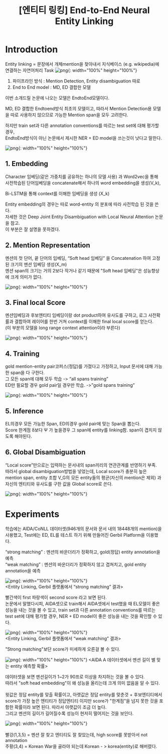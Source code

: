 ﻿---
title:  "[엔티티 링킹] End-to-End Neural Entity Linking"
excerpt: "End-to-End Neural Entity Linking 논문 요약"
toc: true
toc_sticky: true
header:
  teaser: /assets/images/logo.jpg

categories:
  - Entity Linking
tags:
  - Entity Linking
  - Entity Disambiguation
  - 개체 연결
last_modified_at: 2020-08-30T08:06:00-05:00
---
# Introduction

Entity linking = 문장에서 개체mention을 찾아내서 지식베이스 (e.g. wikipedia)에 연결하는 자연어처리 Task
![png](/images/table1.png "표1"){: width="100%" height="100%"}  

1. 파이프라인 방식 : Mention Detection, Entity disambiguation 따로
2. End to End model : MD, ED 결합한 모델

이번 소개드릴 논문에 나오는 모델은 EndtoEnd모델이다.

MD, ED 결합한 Endtoend방식 최초의 모델이고, 따라서 Mention Detection용 모델을 따로 사용하지 않으므로 가능한 Mention span을 모두 고려한다.

하지만 train set과 다른 annotation conventions를 따르는 test set에 대해 평가할 경우,<br>
EndtoEnd방식이 아닌 논문에서 제시한 NER + ED model을 쓰는것이 낫다고 말한다.


![png](/images/image1.png "그림1"){: width="100%" height="100%"}  

## 1. Embedding

Character 임베딩(같은 가중치를 공유하는 하나의 모델 사용) 과 
Word2vec을 통해 사전학습된 단어임베딩을 concatenate해서 하나의 word embedding을 생성(V_k),

Bi-LSTM을 통해 context를 이해한 임베딩을 생성 (X_k)

Entity embedding의 경우는 따로 word-entity 의 분포에 따라 사전학습 된 것을 쓴다.<br>
자세한 것은 Deep Joint Entity Disambiguation with Local Neural Attention 논문을 참고.<br>
이 부분은 잘 설명을 못하겠다.

## 2. Mention Representation

멘션의 첫 단어, 끝 단어의 임베딩, “Soft head 임베딩” 을 Concatenation 하여 고정된 크기의 멘션 임베딩 생성(X_m)<br>
멘션 span의 크기는 거의 2보다 작거나 같기 때문에 "Soft head 임베딩"은 성능향상에 크게 의미가 없다.

![png](/images/image2.PNG "그림2"){: width="100%" height="100%"}  

## 3. Final local Score

멘션임베딩과 후보엔티티 임베딩이랑 dot product하여 유사도를 구하고, 로그 사전확률과 결합하여 레이어를 한번 거쳐 context를 이해한 final local score를 얻는다.<br>
(이 부분의 모델을 long range context attention이라 부른다)

![png](/images/image3.png "그림3"){: width="100%" height="100%"}  

## 4. Training

gold mention-entity pair코퍼스(정답)를 가졌다고 가정하고, Input 문서에 대해 가능한 span을 다 구한다.<br>
그 모든 span에 대해 모두 학습 -> “all spans training”<br>
ED만 필요할 경우 gold pair일 경우만 학습. ->”gold spans training”

![png](/images/image4.png "그림4"){: width="100%" height="100%"}  

## 5. Inference

EL의경우 모든 가능한 Span, ED의경우 gold pair에 맞는 Span을 뽑는다.<br>
Score 한계점 δ보다 Ψ 가 높을경우 그 span에 entity를 linking함. span이 겹치지 않도록 해야된다.

## 6. Global Disambiguation

“Local score”만으로는 입력하는 문서내의 span끼리의 연관관계를 반영하기 부족.<br>
따라서 global disambiguation방법을 넣었는데, Local score가 충분히 높은 mention span, entity 조합 V_G의 모든 entity들의 평균(자신의 mention은 제외) 과 자신의 엔티티와 유사도를 구한 값을 Global score로 쓴다.

![png](/images/image5.png "그림5"){: width="100%" height="100%"}  


# Experiments

학습에는 AIDA/CoNLL 데이터셋(946개의 문서와 문서 내의 18448개의 mention)을 사용했고, Test에는 ED, EL를 테스트 하기 위해 만들어진 Gerbil Platform을 이용했다.

“strong matching” : 멘션의 바운더리가 정확하고, gold(정답) entity annotation을 예측<br>
“weak matching” : 멘션의 바운더리가 정확하지 않고 겹쳐치고, gold entity annotation을 예측


![png](/images/image6.png "그림6"){: width="100%" height="100%"}  
<Entity Linking, Gerbil 플랫폼에서 “strong matching” 결과>

빨간색이 first 파랑색이 second score 라고 보면 된다.<br>
논문에서 말했다시피, AIDA셋으로 train해서 AIDA셋에서 test했을 때 EL모델이 좋은 성능을 내는 것을 볼 수 있고, 
train set과 다른 annotation conventions를 따르는 test set에 대해 평가할 경우, 
NER + ED model이 좋은 성능을 내는 것을 확인할 수 있다.

![png](/images/image7.png "그림7"){: width="100%" height="100%"}  
<Entity Linking, Gerbil 플랫폼에서 “weak matching” 결과>

"Strong matching"보단 score가 미세하게 오른걸 볼 수 있다.

![png](/images/image8.png "그림8"){: width="100%" height="100%"} 
<AIDA A 데이터셋에서 멘션 길이 별 맞는 entity 예측할 확률>

데이터셋을 보면 멘션길이가 1~2가 90프로 이상을 차지하는 것을 볼 수 있다.<br>
따라서 "soft head embedding"이 왜 성능을 올리는데 크게 의미 없음을 알 수 있다.<br>
<br>
윗값은 정답 entity를 맞출 확률이고, 아랫값은 정답 entity를 맞춘것 + 
후보엔티티에서 score가 가장 높은 엔티티가 정답엔티티 이지만 score가 "한계점"을 넘지 못한 것을 포함한 확률이라 보면 된다.
따라서 아랫값이 조금 더 높다.<br>
그리고 멘션의 길이가 길어질수록 성능이 현저히 떨어지는 것을 보인다.<br>

![png](/images/image9.png "그림9"){: width="100%" height="100%"}  
<br>
빨강(1,3,5) = 멘션 잘 찾고 엔티티도 잘 찾았는데, high score를 못받아서 not annotation<br>
주황(3,4) = Korean War을 골라야 되는데 Korean - > korea(entity)로 해버렸다.









